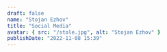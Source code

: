 ```yaml
---
draft: false
name: "Stojan Ezhov"
title: "Social Media"
avatar: { src: "/stole.jpg", alt: "Stojan Ezhov" }
publishDate: "2022-11-08 15:39"
---
```

